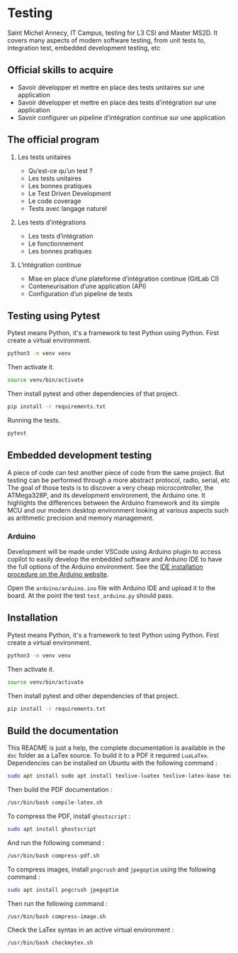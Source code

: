 # Testing

Saint Michel Annecy, IT Campus, testing for L3 CSI and Master MS2D.
It covers many aspects of modern software testing, from unit tests to, integration test, embedded development testing,
etc

## Official skills to acquire

* Savoir développer et mettre en place des tests unitaires sur une application
* Savoir développer et mettre en place des tests d’intégration sur une application
* Savoir configurer un pipeline d’intégration continue sur une application

## The official program

1. Les tests unitaires
    * Qu’est-ce qu’un test ?
    * Les tests unitaires
    * Les bonnes pratiques
    * Le Test Driven Development
    * Le code coverage
    * Tests avec langage naturel

2. Les tests d’intégrations
    * Les tests d’intégration
    * Le fonctionnement
    * Les bonnes pratiques

3. L’intégration continue
    * Mise en place d’une plateforme d’intégration continue (GitLab CI)
    * Conteneurisation d’une application (API)
    * Configuration d’un pipeline de tests

## Testing using Pytest

Pytest means Python, it's a framework to test Python using Python.
First create a virtual environment.

```bash
python3 -m venv venv
```

Then activate it.

```bash
source venv/bin/activate
```

Then install pytest and other dependencies of that project.

```bash
pip install -r requirements.txt
```

Running the tests.

```bash
pytest
```

## Embedded development testing

A piece of code can test another piece of code from the same project.
But testing can be performed through a more abstract protocol, radio, serial, etc
The goal of those tests is to discover a very cheap microcontroller, the ATMega328P,
and its development environment, the Arduino one.
It highlights the differences between the Arduino framework and its simple MCU
and our modern desktop environment looking at various aspects such as arithmetic precision
and memory management.

### Arduino

Development will be made under VSCode using Arduino plugin to access copilot
to easily develop the embedded software and Arduino IDE to have the full
options of the Arduino environment. See
the [IDE installation procedure on the Arduino website](https://support.arduino.cc/hc/en-us/articles/360019833020-Download-and-install-Arduino-IDE).

Open the `arduino/arduino.ino` file with Arduino IDE and upload it to the board.
At the point the test `test_arduino.py` should pass.

## Installation

Pytest means Python, it's a framework to test Python using Python.
First create a virtual environment.

```bash
python3 -m venv venv
```

Then activate it.

```bash
source venv/bin/activate
```

Then install pytest and other dependencies of that project.

```bash
pip install -r requirements.txt
```

## Build the documentation

This README is just a help, the complete documentation is available in the `doc` folder as a LaTex source.
To build it to a PDF it required `LuaLaTex`.
Dependencies can be installed on Ubuntu with the following command :

```bash
sudo apt install sudo apt install texlive-luatex texlive-latex-base texlive-latex-recommended texlive-pictures texlive-latex-extra fonts-ebgaramond
```

Then build the PDF documentation :

```bash
/usr/bin/bash compile-latex.sh
```

To compress the PDF, install `ghostscript` :

 ```bash
 sudo apt install ghostscript
 ```

And run the following command :

```bash
/usr/bin/bash compress-pdf.sh
```

To compress images, install `pngcrush` and `jpegoptim` using the following command :

```bash
sudo apt install pngcrush jpegoptim
```

Then run the following command :

```bash
/usr/bin/bash compress-image.sh
```

Check the LaTex syntax in an active virtual environment :

```bash
/usr/bin/bash checkmytex.sh
```